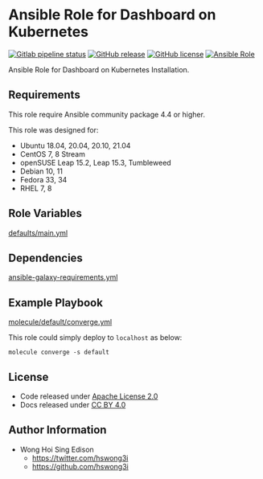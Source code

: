 # Ansible Role for Dashboard on Kubernetes

[![Gitlab pipeline status](https://img.shields.io/gitlab/pipeline/alvistack/ansible-role-kube_dashboard/master)](https://gitlab.com/alvistack/ansible-role-kube_dashboard/-/pipelines)
[![GitHub release](https://img.shields.io/github/release/alvistack/ansible-role-kube_dashboard.svg)](https://github.com/alvistack/ansible-role-kube_dashboard/releases)
[![GitHub license](https://img.shields.io/github/license/alvistack/ansible-role-kube_dashboard.svg)](https://github.com/alvistack/ansible-role-kube_dashboard/blob/master/LICENSE)
[![Ansible Role](https://img.shields.io/badge/galaxy-alvistack.kube_dashboard-blue.svg)](https://galaxy.ansible.com/alvistack/kube_dashboard)

Ansible Role for Dashboard on Kubernetes Installation.

## Requirements

This role require Ansible community package 4.4 or higher.

This role was designed for:

  - Ubuntu 18.04, 20.04, 20.10, 21.04
  - CentOS 7, 8 Stream
  - openSUSE Leap 15.2, Leap 15.3, Tumbleweed
  - Debian 10, 11
  - Fedora 33, 34
  - RHEL 7, 8

## Role Variables

[defaults/main.yml](defaults/main.yml)

## Dependencies

[ansible-galaxy-requirements.yml](ansible-galaxy-requirements.yml)

## Example Playbook

[molecule/default/converge.yml](molecule/default/converge.yml)

This role could simply deploy to `localhost` as below:

    molecule converge -s default

## License

  - Code released under [Apache License 2.0](LICENSE)
  - Docs released under [CC BY 4.0](http://creativecommons.org/licenses/by/4.0/)

## Author Information

  - Wong Hoi Sing Edison
      - <https://twitter.com/hswong3i>
      - <https://github.com/hswong3i>
